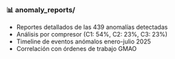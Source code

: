 ### 📊 anomaly_reports/
- Reportes detallados de las 439 anomalías detectadas
- Análisis por compresor (C1: 54%, C2: 23%, C3: 23%)
- Timeline de eventos anómalos enero-julio 2025
- Correlación con órdenes de trabajo GMAO
